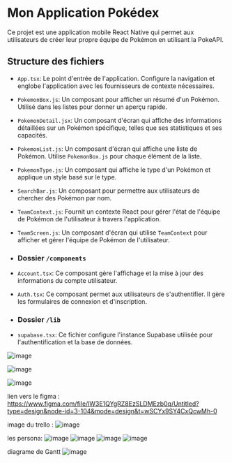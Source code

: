 # Mon Application Pokédex

Ce projet est une application mobile React Native qui permet aux utilisateurs de créer leur propre équipe de Pokémon en utilisant la PokeAPI.

## Structure des fichiers

- `App.tsx`: Le point d'entrée de l'application. Configure la navigation et englobe l'application avec les fournisseurs de contexte nécessaires.
- `PokemonBox.js`: Un composant pour afficher un résumé d'un Pokémon. Utilisé dans les listes pour donner un aperçu rapide.
- `PokemonDetail.jsx`: Un composant d'écran qui affiche des informations détaillées sur un Pokémon spécifique, telles que ses statistiques et ses capacités.
- `PokemonList.js`: Un composant d'écran qui affiche une liste de Pokémon. Utilise `PokemonBox.js` pour chaque élément de la liste.
- `PokemonType.js`: Un composant qui affiche le type d'un Pokémon et applique un style basé sur le type.
- `SearchBar.js`: Un composant pour permettre aux utilisateurs de chercher des Pokémon par nom.
- `TeamContext.js`: Fournit un contexte React pour gérer l'état de l'équipe de Pokémon de l'utilisateur à travers l'application.
- `TeamScreen.js`: Un composant d'écran qui utilise `TeamContext` pour afficher et gérer l'équipe de Pokémon de l'utilisateur.

- ### Dossier `/components`
- `Account.tsx`: Ce composant gère l'affichage et la mise à jour des informations du compte utilisateur.
- `Auth.tsx`: Ce composant permet aux utilisateurs de s'authentifier. Il gère les formulaires de connexion et d'inscription.

- ### Dossier `/lib`
- `supabase.tsx`: Ce fichier configure l'instance Supabase utilisée pour l'authentification et la base de données.




![image](https://github.com/lucasDrzt/PokedexReactNative/assets/115454870/1b016a98-3b25-4d54-b71f-a1a060ce73b6)

![image](https://github.com/lucasDrzt/PokedexReactNative/assets/115454870/e52bae12-ab1d-42ba-bab9-8ba31506f823)

![image](https://github.com/lucasDrzt/PokedexReactNative/assets/115454870/e072313e-a0c6-455a-a7b3-2b912e0dbbdd)


lien vers le figma : https://www.figma.com/file/lW3E1QYgRZ8EzSLDMEzb0q/Untitled?type=design&node-id=3-104&mode=design&t=wSCYx9SY4CxQcwMh-0


image du trello : ![image](https://github.com/lucasDrzt/PokedexReactNative/assets/115454870/cc103c90-84bb-4f58-8692-deca11ea7e7b)

les persona: 
![image](https://github.com/lucasDrzt/PokedexReactNative/assets/115454870/20dd6c17-4705-4149-8450-a210f30e35cc)
![image](https://github.com/lucasDrzt/PokedexReactNative/assets/115454870/9dbfbaab-29e2-4230-9aa8-6a8ec9eb0ecb)
![image](https://github.com/lucasDrzt/PokedexReactNative/assets/115454870/1aa40808-2757-4cdb-9a19-7cb469e2932b)
![image](https://github.com/lucasDrzt/PokedexReactNative/assets/115454870/0542a188-a4b2-45e9-baf7-2099652c6493)

diagrame de Gantt
![image](https://github.com/lucasDrzt/PokedexReactNative/assets/115454870/247a1e53-86db-4ead-add6-f1bf772ce521)
